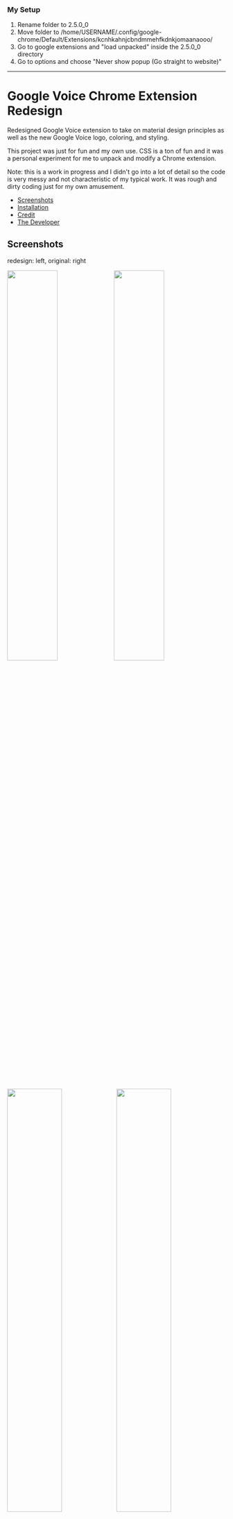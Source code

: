 ### My Setup

1. Rename folder to 2.5.0_0
2. Move folder to /home/USERNAME/.config/google-chrome/Default/Extensions/kcnhkahnjcbndmmehfkdnkjomaanaooo/
3. Go to google extensions and "load unpacked" inside the 2.5.0_0 directory
3. Go to options and choose "Never show popup (Go straight to website)"

___

# Google Voice Chrome Extension Redesign

Redesigned Google Voice extension to take on material design principles as well as the new Google Voice logo, coloring, and styling.

This project was just for fun and my own use. CSS is a ton of fun and it was a personal experiment for me to unpack and modify a Chrome extension.

Note: this is a work in progress and I didn't go into a lot of detail so the code is very messy and not characteristic of my typical work. It was rough and dirty coding just for my own amusement.

- [Screenshots](#screenshots)
- [Installation](#installation)
- [Credit](#credit)
- [The Developer](#thedeveloper)

<a name="screenshots"></a>
## Screenshots

redesign: left, original: right

[<img src="https://i.imgur.com/1YCSL3l.png" width=48% />](https://i.imgur.com/1YCSL3l.png) [<img src="https://i.imgur.com/PNf8CJq.png" width=48% />](https://i.imgur.com/PNf8CJq.png)

[<img src="https://i.imgur.com/KQ9PEK0.png" width=50% />](https://i.imgur.com/PTni4rD.png)[<img src="https://i.imgur.com/PTni4rD.png" width=50% />](https://i.imgur.com/KQ9PEK0.png)

[<img src="https://i.imgur.com/qWQqUiI.png" width=50% />](https://i.imgur.com/qWQqUiI.png)[<img src="https://i.imgur.com/dg5eTZ5.png" width=50% />](https://i.imgur.com/dg5eTZ5.png)

[<img src="https://i.imgur.com/46eAKXf.png" width=50% />](https://i.imgur.com/46eAKXf.png)[<img src="https://i.imgur.com/aqX7OpA.png" width=50% />](https://i.imgur.com/aqX7OpA.png)

<a name="installation"></a>
## Installation

To install the extension, follow these steps:

1. Download or clone the files from this repository to your computer and save them somewhere safe.
2. Open Chrome and head to chrome://extensions
3. Enable the developer mode switch.
4. Click "Load unpacked extension.
5. Select the folder you unpacked before (this README.MD file will be inside it).
6. Make sure you're signed into Google, and click the Google Voice icon on the toolbar and you're in!

Note: the code is all available here for review, and I don't receive your credentials or information. Just like the Official extension, you must sign into Google on the website to use this. No special app authorization is required, and I haven't changed any of the core functionality of the app, only the visual styles  (HTML, CSS, and the addition of [FontAwesome](https://fontawesome.com/) for icons).

<a name="credit"></a>
## Credit

### [Google](https://google.com) and the [Google Voice](https://voice.google.com) team.
This is just a lot of restyling of the extension they created. I'm a major Google fanboy and dye-hard user of all things Google (in fact, I've used Google Voice as my only phone number since 2009!).

### [stackoverflow](https://stackoverflow.com/questions/2250163/how-do-i-directly-modify-a-google-chrome-extension-file-crx)
Specifically [jdavis]() & [heatfanjohn](https://stackoverflow.com/users/1411277/heatfanjohn) for their helpful information about Chrome extensions.
### [Thinkful: Coding Bootcamp](https://thinkful.com)
For cementing in my web development skills.

<a name="thedeveloper"></a>
## The Developer

**My name's Tyler and I'm a Thinkful full stack web development graduate. Nice to meet you!**

### Find me on

- Portfolio: [tylerjustyn.dev](https://tylerjustyn.dev)
- GitHub: [gotylergo](https://github.com/gotylergo)
- LinkedIn: [tylerjustyn](https://www.linkedin.com/in/tylerjustyn/)
- Music: [tylerjustyn.com](https://www.tylerjustyn.com)
